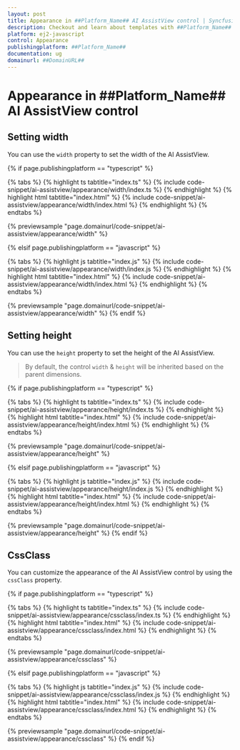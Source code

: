 ```yaml
---
layout: post
title: Appearance in ##Platform_Name## AI AssistView control | Syncfusion
description: Checkout and learn about templates with ##Platform_Name## AI AssistView control of Syncfusion Essential JS 2 and more.
platform: ej2-javascript
control: Appearance
publishingplatform: ##Platform_Name##
documentation: ug
domainurl: ##DomainURL##
---
```


# Appearance in ##Platform_Name## AI AssistView control

## Setting width

You can use the `width` property to set the width of the AI AssistView.

{% if page.publishingplatform == "typescript" %}

{% tabs %}
{% highlight ts tabtitle="index.ts" %}
{% include code-snippet/ai-assistview/appearance/width/index.ts %}
{% endhighlight %}
{% highlight html tabtitle="index.html" %}
{% include code-snippet/ai-assistview/appearance/width/index.html %}
{% endhighlight %}
{% endtabs %}
        
{% previewsample "page.domainurl/code-snippet/ai-assistview/appearance/width" %}

{% elsif page.publishingplatform == "javascript" %}

{% tabs %}
{% highlight js tabtitle="index.js" %}
{% include code-snippet/ai-assistview/appearance/width/index.js %}
{% endhighlight %}
{% highlight html tabtitle="index.html" %}
{% include code-snippet/ai-assistview/appearance/width/index.html %}
{% endhighlight %}
{% endtabs %}

{% previewsample "page.domainurl/code-snippet/ai-assistview/appearance/width" %}
{% endif %}

## Setting height

You can use the `height` property to set the height of the AI AssistView.

> By default, the control `width` & `height` will be inherited based on the parent dimensions.

{% if page.publishingplatform == "typescript" %}

{% tabs %}
{% highlight ts tabtitle="index.ts" %}
{% include code-snippet/ai-assistview/appearance/height/index.ts %}
{% endhighlight %}
{% highlight html tabtitle="index.html" %}
{% include code-snippet/ai-assistview/appearance/height/index.html %}
{% endhighlight %}
{% endtabs %}
        
{% previewsample "page.domainurl/code-snippet/ai-assistview/appearance/height" %}

{% elsif page.publishingplatform == "javascript" %}

{% tabs %}
{% highlight js tabtitle="index.js" %}
{% include code-snippet/ai-assistview/appearance/height/index.js %}
{% endhighlight %}
{% highlight html tabtitle="index.html" %}
{% include code-snippet/ai-assistview/appearance/height/index.html %}
{% endhighlight %}
{% endtabs %}

{% previewsample "page.domainurl/code-snippet/ai-assistview/appearance/height" %}
{% endif %}

## CssClass

You can customize the appearance of the AI AssistView control by using the `cssClass` property.

{% if page.publishingplatform == "typescript" %}

{% tabs %}
{% highlight ts tabtitle="index.ts" %}
{% include code-snippet/ai-assistview/appearance/cssclass/index.ts %}
{% endhighlight %}
{% highlight html tabtitle="index.html" %}
{% include code-snippet/ai-assistview/appearance/cssclass/index.html %}
{% endhighlight %}
{% endtabs %}
        
{% previewsample "page.domainurl/code-snippet/ai-assistview/appearance/cssclass" %}

{% elsif page.publishingplatform == "javascript" %}

{% tabs %}
{% highlight js tabtitle="index.js" %}
{% include code-snippet/ai-assistview/appearance/cssclass/index.js %}
{% endhighlight %}
{% highlight html tabtitle="index.html" %}
{% include code-snippet/ai-assistview/appearance/cssclass/index.html %}
{% endhighlight %}
{% endtabs %}

{% previewsample "page.domainurl/code-snippet/ai-assistview/appearance/cssclass" %}
{% endif %}